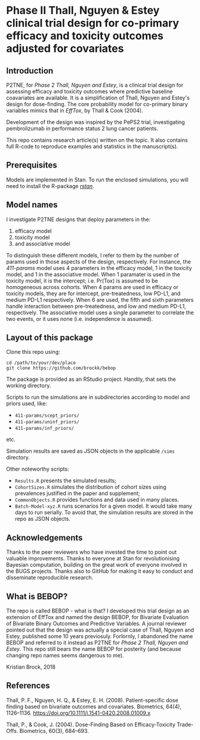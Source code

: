 # Phase II Thall, Nguyen & Estey clinical trial design for co-primary efficacy and toxicity outcomes adjusted for covariates

## Introduction
P2TNE, for _Phase 2 Thall, Nguyen and Estey_, is a clinical trial design for 
assessing efficacy and toxicity outcomes where predictive baseline coavariates 
are available.
It is a simplification of Thall, Nguyen and Estey's design for dose-finding.
The core probability model for co-primary binary variables mimics that in _EffTox_, by Thall & Cook (2004).

Development of the design was inspired by the PePS2 trial, investigating 
pembrolizumab in performance status 2 lung cancer patients. 

This repo contains research article(s) written on the topic.
It also contains full R-code to reproduce examples and statistics in the 
manuscript(s).


## Prerequisites

Models are implemented in Stan.
To run the enclosed simulations, you will need to install the R-package [_rstan_](http://mc-stan.org/users/interfaces/rstan).


## Model names
I investigate P2TNE designs that deploy parameters in the:

1) efficacy model
2) toxicity model
3) and associative model

To distinguish these different models, I refer to them by the number of params 
used in those aspects of the design, respectively. For instance, the _411-params_
model uses 4 parameters in the efficacy model, 1 in the toxicity model, and 1
in the associative model. 
When 1 paramater is used in the toxicity model, it is the intercept; i.e. Pr(Tox) 
is assumed to be homogeneous across cohorts.
When 4 params are used in efficacy or toxicity models, they are for intercept,
pre-treatedness, low PD-L1, and medium PD-L1 respectively.
When 6 are used, the fifth and sixth parameters handle interaction between 
pre-treatedness, and low and medium PD-L1, respectively.
The associative model uses a single parameter to correlate the two events, or it
uses none (i.e. independence is assumed).


## Layout of this package

Clone this repo using:

```
cd /path/to/your/dev/place
git clone https://github.com/brockk/bebop
```


The package is provided as an RStudio project. Handily, that sets the working 
directory.

Scripts to run the simulations are in subdirectories according to model and 
priors used, like:

- `411-params/scept_priors/`
- `411-params/uninf_priors/`
- `411-params/inf_priors/`

etc.

Simulation results are saved as JSON objects in the applicable `/sims` directory.

Other noteworthy scripts:

- `Results.R` presents the simulated results;
- `CohortSizes.R` simulates the distribution of cohort sizes using prevalences justified in the paper and supplement;
- `CommonObjects.R` provides functions and data used in many places.
- `Batch-Model-xyz.R` runs scenarios for a given model. 
It would take many days to run serially.
To avoid that, the simulation results are stored in the repo as JSON objects.


## Acknowledgements
Thanks to the peer reviewers who have invested the time to point out valuable improvements.
Thanks to everyone at Stan for revolutionising Bayesian computation, building on
the great work of everyone involved in the BUGS projects.
Thanks also to GitHub for making it easy to conduct and disseminate reproducible research.


## What is BEBOP?
The repo is called BEBOP - what is that?
I developed this trial design as an extension of EffTox and named the design 
BEBOP, for Bivariate Evaluation of Bivariate Binary Outcomes and Predictive Variables. 
A journal reviewer pointed out that the design was actually a special case of
Thall, Nguyen and Estey, published some 10 years previosuly.
Forlornly, I abandoned the name BEBOP and referred to it instead as P2TNE for 
_Phase 2 Thall, Nguyen and Estey_.
This repo still bears the name BEBOP for posterity (and because changing repo 
names seems dangerous to me).


Kristian Brock, 2018



## References
Thall, P. F., Nguyen, H. Q., & Estey, E. H. (2008). Patient-specific dose finding based on bivariate outcomes and covariates. Biometrics, 64(4), 1126–1136. https://doi.org/10.1111/j.1541-0420.2008.01009.x

Thall, P., & Cook, J. (2004). Dose-Finding Based on Efficacy-Toxicity Trade-Offs. Biometrics, 60(3), 684–693.



